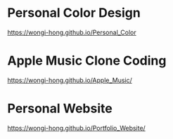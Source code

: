 # Personal Color Design

https://wongi-hong.github.io/Personal_Color

# Apple Music Clone Coding

https://wongi-hong.github.io/Apple_Music/

# Personal Website

https://wongi-hong.github.io/Portfolio_Website/
